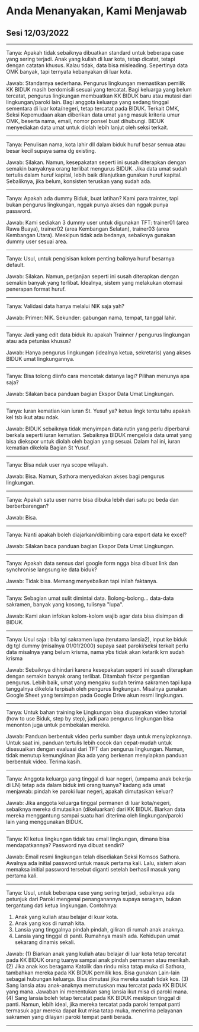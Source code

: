 # Anda Menanyakan, Kami Menjawab

## Sesi 12/03/2022

---

Tanya: Apakah tidak sebaiknya dibuatkan standard untuk beberapa case yang sering terjadi. 
Anak yang kuliah di luar kota, tetap dicatat, tetapi dengan catatan khusus. Kalau tidak, data bisa misleading. 
Sepertinya data OMK banyak, tapi ternyata kebanyakan di luar kota.

Jawab: Standarnya sederhana. Pengurus lingkungan memastikan pemilik KK BIDUK masih berdomisili sesuai yang tercatat. Bagi keluarga yang belum tercatat, pengurus lingkungan membuatkan KK BIDUK baru atau mutasi dari lingkungan/paroki lain. Bagi anggota keluarga yang sedang tinggal sementara di luar kota/negeri, tetap tercatat pada BIDUK. 
Terkait OMK, Seksi Kepemudaan akan diberikan data umat yang masuk kriteria umur OMK, beserta nama, email, nomor ponsel buat dihubungi. BIDUK menyediakan data umat untuk diolah lebih lanjut oleh seksi terkait. 

---

Tanya: Penulisan nama, kota lahir dll dalam biduk huruf besar semua atau besar kecil supaya sama dg existing.

Jawab: Silakan. Namun, kesepakatan seperti ini susah diterapkan dengan semakin banyaknya orang terlibat mengurus BIDUK. Jika data umat sudah tertulis dalam huruf kapital, lebih baik dilanjutkan gunakan huruf kapital. Sebaliknya, jika belum, konsisten teruskan yang sudah ada. 

---

Tanya: Apakah ada dummy Biduk, buat latihan? Kami para trainter, tapi bukan pengurus lingkungan, nggak punya akses dan nggak punya password.

Jawab: Kami sediakan 3 dummy user untuk digunakan TFT: trainer01 (area Rawa Buaya), trainer02 (area Kembangan Selatan), trainer03 (area Kembangan Utara). Meskipun tidak ada bedanya, sebaiknya gunakan dummy user sesuai area.

---

Tanya: Usul, untuk pengisisan kolom penting baiknya huruf besarnya default.

Jawab: Silakan. Namun, perjanjian seperti ini susah diterapkan dengan semakin banyak yang terlibat. Idealnya, sistem yang melakukan otomasi penerapan format huruf.

---

Tanya: Validasi data hanya melalui NIK saja yah?

Jawab: Primer: NIK. Sekunder: gabungan nama, tempat, tanggal lahir.

---

Tanya: Jadi yang edit data biduk itu apakah Trainner / pengurus lingkungan atau ada petunias khusus?

Jawab: Hanya pengurus lingkungan (idealnya ketua, sekretaris) yang akses BIDUK umat lingkungannya.

---

Tanya: Bisa tolong diinfo cara mencetak datanya lagi? Pilihan menunya apa saja?

Jawab: Silakan baca panduan bagian Ekspor Data Umat Lingkungan.

---

Tanya: Iuran kematian kan iuran St. Yusuf ya? ketua lingk tentu tahu apakah kel tsb ikut atau ndak.

Jawab: BIDUK sebaiknya tidak menyimpan data rutin yang perlu diperbarui berkala seperti iuran kematian. Sebaiknya BIDUK mengelola data umat yang bisa diekspor untuk diolah oleh bagian yang sesuai. Dalam hal ini, iuran kematian dikelola Bagian St Yusuf.

---

Tanya: Bisa ndak user nya scope wilayah.

Jawab: Bisa. Namun, Sathora menyediakan akses bagi pengurus lingkungan.

---

Tanya: Apakah satu user name bisa dibuka lebih dari satu pc beda dan berberbarengan?

Jawab: Bisa.

---

Tanya: Nanti apakah boleh diajarkan/dibimbing cara export data ke excel?

Jawab: Silakan baca panduan bagian Ekspor Data Umat Lingkungan.

---

Tanya: Apakah data sensus dari google form ngga bisa dibuat link dan synchronise langsung ke  data biduk?

Jawab: Tidak bisa. Memang menyebalkan tapi inilah faktanya. 

---

Tanya: Sebagian umat sulit dimintai data.  Bolong-bolong… data-data sakramen, banyak yang kosong, tulisnya "lupa".

Jawab: Kami akan infokan kolom-kolom wajib agar data bisa disimpan di BIDUK.

---

Tanya: Usul saja : bila tgl sakramen lupa (terutama lansia2), input ke biduk dg tgl dummy (misalnya 01/01/2000) supaya saat paroki/seksi terkait perlu data misalnya yang belum krisma, nama ybs tidak akan ketarik krn sudah krisma

Jawab: Sebaiknya dihindari karena kesepakatan seperti ini susah diterapkan dengan semakin banyak orang terlibat. Ditambah faktor pergantian pengurus. Lebih baik, umat yang mengaku sudah terima sakramen tapi lupa tanggalnya dikelola terpisah oleh pengurus lingkungan. Misalnya gunakan Google Sheet yang tersimpan pada Google Drive akun resmi lingkungan.

---

Tanya: Untuk bahan training ke Lingkungan bisa diupayakan video tutorial (how to use Biduk, step by step), jadi para pengurus lingkungan bisa menonton juga untuk pembekalan mereka.

Jawab: Panduan berbentuk video perlu sumber daya untuk menyiapkannya. Untuk saat ini, panduan tertulis lebih cocok dan cepat-mudah untuk disesuaikan dengan evaluasi dari TFT dan pengurus lingkungan. Namun, tidak menutup kemungkinan jika ada yang berkenan menyiapkan panduan berbentuk video. Terima kasih.

---

Tanya: Anggota keluarga yang tinggal di luar negeri, (umpama anak bekerja di LN) tetap ada dalam biduk inti orang tuanya? kadang ada umat menjawab: pindah ke paroki luar negeri, apakah dimutasikan keluar?

Jawab: Jika anggota keluarga tinggal permanen di luar kota/negeri, sebaiknya mereka dimutasikan (dikeluarkan) dari KK BIDUK. Biarkan data mereka menggantung sampai suatu hari diterima oleh lingkungan/paroki lain yang menggunakan BIDUK.

---

Tanya: Kl ketua lingkungan tidak tau email lingkungan, dimana bisa mendapatkannya? Password nya dibuat sendiri?

Jawab: Email resmi lingkungan telah disediakan Seksi Komsos Sathora. Awalnya ada initial password untuk masuk pertama kali. Lalu, sistem akan memaksa initial password tersebut diganti setelah berhasil masuk yang pertama kali.

---

Tanya: Usul, untuk beberapa case yang sering terjadi, sebaiknya ada petunjuk dari Paroki mengenai penanganannya supaya seragam, bukan tergantung dati ketua lingkungan.
Contohnya:
1. Anak yang kuliah atau belajar di kuar kota.
2. Anak yang kos di rumah kita.
3. Lansia yang tinggalnya pindah pindah, giliran di rumah anak anaknya.
4. Lansia yang tinggal di panti. Rumahnya masih ada.
Kehidupan umat sekarang dinamis sekali.

Jawab: (1) Biarkan anak yang kuliah atau belajar di luar kota tetap tercatat pada KK BIDUK orang tuanya sampai anak pindah permanen atau menikah. (2) Jika anak kos beragama Katolik dan rindu misa tatap muka di Sathora, tambahkan mereka pada KK BIDUK pemilik kos. Bisa gunakan Lain-lain sebagai hubungan keluarga. Bisa dimutasi jika mereka sudah tidak kos. (3) Sang lansia atau anak-anaknya memutuskan mau tercatat pada KK BIDUK yang mana. Jawaban ini menentukan sang lansia ikut misa di paroki mana. (4) Sang lansia boleh tetap tercatat pada KK BIDUK meskipun tinggal di panti. Namun, lebih ideal, jika mereka tercatat pada paroki tempat panti termasuk agar mereka dapat ikut misa tatap muka, menerima pelayanan sakramen yang dilayani paroki tempat panti berada.

---
